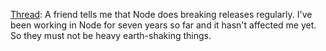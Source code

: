<a href="https://twitter.com/davewiner/status/1264631259923431425">Thread</a>: A friend tells me that Node does breaking releases regularly. I've been working in Node for seven years so far and it hasn't affected me yet. So they must not be heavy earth-shaking things.
